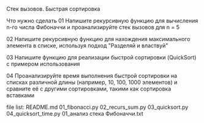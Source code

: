 Стек вызовов.
Быстрая сортировка

Что нужно сделать
01
Напишите рекурсивную функцию для вычисления n-го числа 
Фибоначчи и проанализируйте стек вызовов для n = 5

02
Напишите рекурсивную функцию для нахождения максимального 
элемента в списке, используя подход "Разделяй и властвуй"

03
Напишите функцию для реализации быстрой сортировки 
(QuickSort) с примером использования

04
Проанализируйте время выполнения быстрой сортировки на 
списках различной длины (например, 10, 100, 1000 элементов)
и сравните её с другими сортировками, такими как сортировка 
вставками

file list:
README.md
01_fibonacci.py
02_recurs_sum.py
03_quicksort.py
04_quicksort_time.py
01_анализ стека Фибоначчи.txt